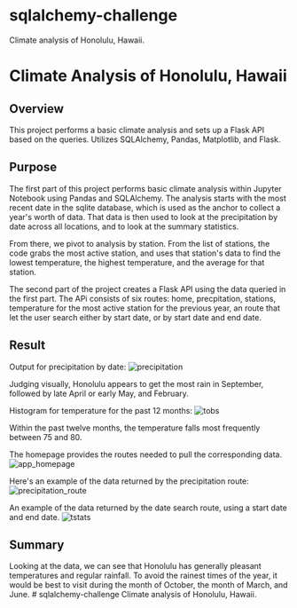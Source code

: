 # sqlalchemy-challenge
Climate analysis of Honolulu, Hawaii.

# Climate Analysis of Honolulu, Hawaii

## Overview

This project performs a basic climate analysis and sets up a Flask API based on the queries. Utilizes SQLAlchemy, Pandas, Matplotlib, and Flask.

## Purpose

The first part of this project performs basic climate analysis within Jupyter Notebook using Pandas and SQLAlchemy. The analysis starts with the most recent date in the sqlite database, which is used as the anchor to collect a year's worth of data. That data is then used to look at the precipitation by date across all locations, and to look at the summary statistics. 

From there, we pivot to analysis by station. From the list of stations, the code grabs the most active station, and uses that station's data to find the lowest temperature, the highest temperature, and the average for that station. 

The second part of the project creates a Flask API using the data queried in the first part. The APi consists of six routes: home, precpitation, stations, temperature for the most active station for the previous year, an route that let the user search either by start date, or by start date and end date. 

## Result

Output for precipitation by date:
![precipitation](https://github.com/m-coldewe/sqlalchemy-challenge/assets/152045367/ca03009b-a7e7-4cfc-a7fd-ea8ae82bb3be)

Judging visually, Honolulu appears to get the most rain in September, followed by late April or early May, and February. 

Histogram  for temperature for the past 12 months:
![tobs](https://github.com/m-coldewe/sqlalchemy-challenge/assets/152045367/2207656e-6a0f-43c1-bb66-ae46ba5b7d20)

Within the past twelve months, the temperature falls most frequently between 75 and 80.

The homepage provides the routes needed to pull the corresponding data.
![app_homepage](https://github.com/m-coldewe/sqlalchemy-challenge/assets/152045367/db3f0ccc-afe5-4d24-af41-88817ab02bf0)


Here's an example of the data returned by the precipitation route:
![precipitation_route](https://github.com/m-coldewe/sqlalchemy-challenge/assets/152045367/7568bab0-41ce-4cf0-aaf8-c07431e9bc2a)


An example of the data returned by the date search route, using a start date and end date.
![tstats](https://github.com/m-coldewe/sqlalchemy-challenge/assets/152045367/21d37c56-b40e-4075-943e-fa8037d53a78)


## Summary

Looking at the data, we can see that Honolulu has generally pleasant temperatures and regular rainfall. To avoid the rainest times of the year, it would be best to visit during the month of October, the month of March, and June. # sqlalchemy-challenge
Climate analysis of Honolulu, Hawaii.

